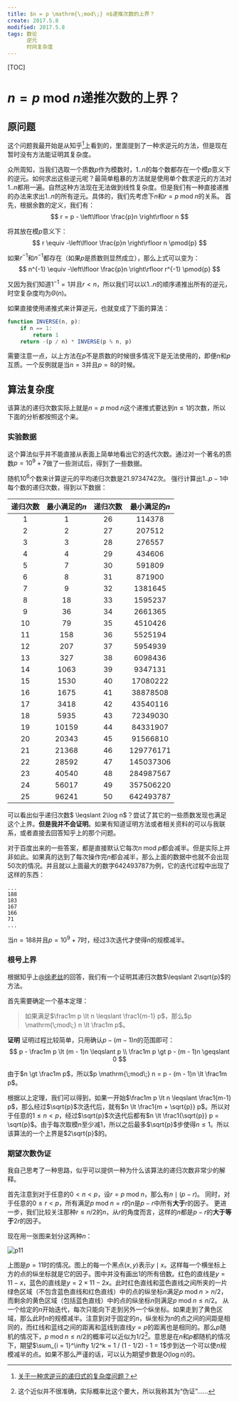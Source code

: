 ```yaml
---
title: $n = p \mathrm{\;mod\;} n$递推次数的上界？
create: 2017.5.8
modified: 2017.5.8
tags: 数论
      逆元
      时间复杂度
---
```


[TOC]
# $n = p \mathrm{\;mod\;} n$递推次数的上界？
## 原问题
这个问题我最开始是从知乎[^zhihu]上看到的，里面提到了一种求逆元的方法，但是现在暂时没有方法能证明其复杂度。

[^zhihu]: [关于一种求逆元的递归式的复杂度问题？](https://www.zhihu.com/question/59033693)

众所周知，当我们选取一个质数$p$作为模数时，$1..n$的每个数都存在一个模$p$意义下的逆元。如何求出这些逆元呢？最简单粗暴的方法就是使用单个数求逆元的方法对$1..n$都用一遍。自然这种方法现在无法做到线性复杂度。但是我们有一种直接递推的办法来求出$1..n$的所有逆元。具体的，我们先考虑下$n$和$r = p \mathrm{\;mod\;} n$的关系。
首先，根据余数的定义，我们有：
$$
r = p - \left\lfloor \frac{p}n \right\rfloor n
$$

将其放在模$p$意义下：
$$
r \equiv -\left\lfloor \frac{p}n \right\rfloor n \pmod{p}
$$

如果$r^{-1}$和$n^{-1}$都存在（如果$p$是质数则显然成立），那么上式可以变为：
$$
n^{-1} \equiv -\left\lfloor \frac{p}n \right\rfloor r^{-1} \pmod{p}
$$

又因为我们知道$1^{-1} = 1$并且$r < n$，所以我们可以以$1..n$的顺序递推出所有的逆元，时空复杂度均为$\Theta(n)$。

如果直接使用递推式来计算逆元，也就变成了下面的算法：

```js
function INVERSE(n, p):
    if n == 1:
        return 1
    return -(p / n) * INVERSE(p % n, p)
```

需要注意一点，以上方法在$p$不是质数的时候很多情况下是无法使用的，即便$n$和$p$互质。一个反例就是当$n = 3$并且$p = 8$的时候。

## 算法复杂度
该算法的递归次数实际上就是$n = p \mathrm{\;mod\;} n$这个递推式要达到$n \leqslant 1$的次数，所以下面的分析都按照这个来。

### 实验数据
这个算法似乎并不能直接从表面上简单地看出它的迭代次数。通过对一个著名的质数$p = 10^9 + 7$做了一些测试后，得到了一些数据。

随机$10^6$个数来计算逆元的平均递归次数是$21.9734742$次。
强行计算出$1..p - 1$中每个数的递归次数，得到以下数据：

| 递归次数 | 最小满足的$n$ | 递归次数 | 最小满足的$n$|
|:-:|:-:|:-:|:-:|
| $1$ | $1$ | $26$ | $114378$ |
| $2$ | $2$ | $27$ | $207512$ |
| $3$ | $3$ | $28$ | $276557$ |
| $4$ | $4$ | $29$ | $434606$ |
| $5$ | $7$ | $30$ | $591809$ |
| $6$ | $8$ | $31$ | $871900$ |
| $7$ | $9$ | $32$ | $1381645$ |
| $8$ | $18$ | $33$ | $1595237$ |
| $9$ | $36$ | $34$ | $2661365$ |
| $10$ | $79$ | $35$ | $4510426$ |
| $11$ | $158$ | $36$ | $5525194$ |
| $12$ | $207$ | $37$ | $5954939$ |
| $13$ | $327$ | $38$ | $6098436$ |
| $14$ | $1063$ | $39$ | $9347131$ |
| $15$ | $1530$ | $40$ | $17080222$ |
| $16$ | $1675$ | $41$ | $38878508$ |
| $17$ | $3418$ | $42$ | $43540116$ |
| $18$ | $5935$ | $43$ | $72349030$ |
| $19$ | $10159$ | $44$ | $84331907$ |
| $20$ | $20343$ | $45$ | $91566810$ |
| $21$ | $21368$ | $46$ | $129776171$ |
| $22$ | $28592$ | $47$ | $145037306$ |
| $23$ | $40540$ | $48$ | $284987567$ |
| $24$ | $56017$ | $49$ | $357506220$ |
| $25$ | $96241$ | $50$ | $642493787$ |

可以看出似乎递归次数$ \leqslant 2\log n$？尝试了其它的一些质数发现也满足这个上界。**但是我并不会证明**。如果有知道证明方法或者相关资料的可以与我联系，或者直接去回答知乎上的那个问题。

对于百度出来的一些答案，都是直接默认它每次$n \mathrm{\;mod\;} p$都会减半。但是实际上并非如此。如果真的达到了每次操作完$n$都会减半，那么上面的数据中也就不会出现$50$次的情况。并且就以上面最大的数字$642493787$为例，它的迭代过程中出现了这样的东西：

```
...
188
183
167
166
71
...
```

当$n = 188$并且$p = 10^9 + 7$时，经过$3$次迭代才使得$n$的规模减半。

### 根号上界
根据知乎上[@徐老丝](https://www.zhihu.com/question/59033693/answer/162274002)的回答，我们有一个证明其递归次数$\leqslant 2\sqrt{p}$的方法。

首先需要确定一个基本定理：

> 如果满足$\frac1m p \lt n \leqslant \frac1{m-1} p$，那么$p \mathrm{\;mod\;} n \lt \frac1m p$。

**证明** 证明过程比较简单，只用确认$p - (m - 1)n$的范围即可：
$$
p - \frac1m p \lt (m - 1)n \leqslant p \\
\frac1m p \gt p - (m - 1)n \geqslant 0
$$

由于$n \gt \frac1m p$，所以$p \mathrm{\;mod\;} n = p - (m - 1)n \lt \frac1m p$。

根据以上定理，我们可以得到，如果一开始$\frac1m p \lt n \leqslant \frac1{m-1} p$，那么经过$\sqrt{p}$次迭代后，就有$n \lt \frac1{m + \sqrt{p}} p$。所以对于任意的$1 \leqslant n \lt p$，经过$\sqrt{p}$次迭代后都有$n \lt \frac1{\sqrt{p}} p = \sqrt{p}$。由于每次取模$n$至少减$1$，所以之后最多$\sqrt{p}$步使得$n \leqslant 1$。所以该算法的一个上界是$2\sqrt{p}$的。

### 期望次数伪证
我自己思考了一种思路，似乎可以提供一种为什么该算法的递归次数非常少的解释。

首先注意到对于任意的$0 \lt n \lt p$，设$r = p \mathrm{\;mod\;} n$，那么有$n \mid (p - r)$。
同时，对于任意的$0 \leqslant r \lt p$，所有满足$p \mathrm{\;mod\;} n = r$的$n$是$p - r$中所有**大于**$r$的因子。
更进一步，我们比较关注那种$r \leqslant n / 2$的$n$，从$r$的角度而言，这样的$n$都是$p - r$的**大于等于**$2r$的因子。

现在用一张图来划分这两种$n$：

![p11](https://git.oschina.net/riteme/blogimg/raw/master/nmodp/example-with-p11.svg)

上图是$p = 11$时的情况。图上的每一个黑点$(x,y)$表示$y \mid x$。这样每一个横坐标上方的点的纵坐标就是它的因子。图中并没有画出$1$的所有倍数。红色的直线是$y = 11 - x$，蓝色的直线是$y = 2 \times 11 - 2x$。此时红色直线和蓝色直线之间所夹的一片绿色区域（不包含蓝色直线和红色直线）中的点的纵坐标$n$满足$p \mathrm{\;mod\;} n > n / 2$，而剩余的黄色区域（包括蓝色直线）中的点的纵坐标$n$则满足$p \mathrm{\;mod\;} n \leqslant n / 2$。
从一个给定的$n$开始迭代，每次只能向下走到另外一个纵坐标。如果走到了黄色区域，那么此时$n$的规模减半。注意到对于固定的$n$，纵坐标为$n$的点之间的间距是相同的，而红线和蓝线之间的距离和蓝线到直线$y = p$的距离也是相同的。那么$p$随机的情况下，$p \mathrm{\;mod\;} n \leqslant n / 2$的概率可以近似为$1/2$[^approx]。意思是在$n$和$p$都随机的情况下，期望$\sum_{i = 1}^\infty 1/2^k = 1 / (1 - 1/2) - 1 = 1$步到达一个可以使$n$规模减半的点。如果不那么严谨的话，可以认为期望步数是$O(\log n)$的。

[^approx]: 这个近似并不很准确，实际概率比这个要大，所以我称其为“伪证”......
